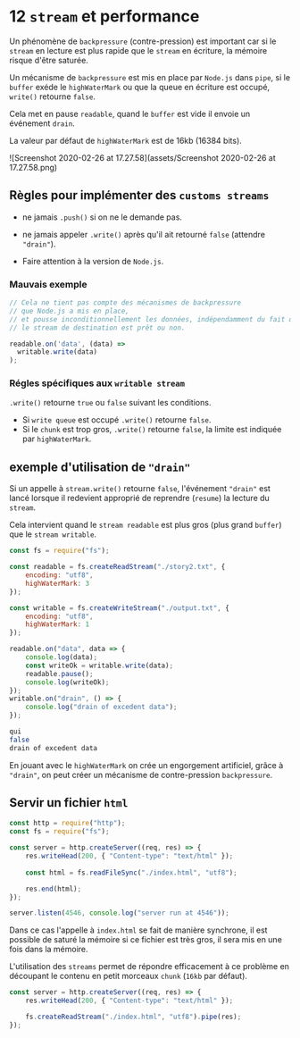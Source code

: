 # 12 `stream` et performance

Un phénomène de `backpressure` (contre-pression) est important car si le `stream` en lecture est plus rapide que le `stream` en écriture, la mémoire risque d'être saturée.

Un mécanisme de `backpressure` est mis en place par `Node.js` dans `pipe`, si le `buffer` exéde le `highWaterMark` ou que la queue en écriture est occupé, `write()` retourne `false`.

Cela met en pause `readable`, quand le `buffer` est vide il envoie un événement `drain`.

La valeur par défaut de `highWaterMark` est de 16kb (16384 bits).

![Screenshot 2020-02-26 at 17.27.58](assets/Screenshot 2020-02-26 at 17.27.58.png)

## Règles pour implémenter des `customs streams`

- ne jamais `.push()` si on ne le demande pas.
- ne jamais appeler `.write()` après qu'il ait retourné `false` (attendre `"drain"`).

- Faire attention à la version de `Node.js`.

### Mauvais exemple

```js
// Cela ne tient pas compte des mécanismes de backpressure 
// que Node.js a mis en place,
// et pousse inconditionnellement les données, indépendamment du fait que
// le stream de destination est prêt ou non.

readable.on('data', (data) =>
  writable.write(data)
);
```

### Régles spécifiques aux `writable stream`

`.write()` retourne `true` ou `false` suivant les conditions.

- Si `write queue` est occupé `.write()` retourne `false`.
- Si le `chunk` est trop gros, `.write()` retourne `false`, la limite est indiquée par `highWaterMark`.

## exemple d'utilisation de `"drain"`

Si un appelle à `stream.write()` retourne `false`, l'événement `"drain"` est lancé lorsque il redevient approprié de reprendre (`resume`) la lecture du `stream`.

Cela intervient quand le `stream readable` est plus gros (plus grand `buffer`) que le `stream writable`.

```js
const fs = require("fs");

const readable = fs.createReadStream("./story2.txt", {
    encoding: "utf8",
    highWaterMark: 3
});

const writable = fs.createWriteStream("./output.txt", {
    encoding: "utf8",
    highWaterMark: 1
});

readable.on("data", data => {
    console.log(data);
    const writeOk = writable.write(data);
    readable.pause();
    console.log(writeOk);
});
writable.on("drain", () => {
    console.log("drain of excedent data");
});
```

```bash
qui
false
drain of excedent data
```

En jouant avec le `highWaterMark` on crée un engorgement artificiel, grâce à `"drain"`, on peut créer un mécanisme de contre-pression `backpressure`.

## Servir un fichier `html`

```js
const http = require("http");
const fs = require("fs");

const server = http.createServer((req, res) => {
  	res.writeHead(200, { "Content-type": "text/html" });
  
    const html = fs.readFileSync("./index.html", "utf8");

    res.end(html);
});

server.listen(4546, console.log("server run at 4546"));
```

Dans ce cas l'appelle à `index.html` se fait de manière synchrone, il est possible de saturé la mémoire si ce fichier est très gros, il sera mis en une fois dans la mémoire.

L'utilisation des `streams` permet de répondre efficacement à ce problème en découpant le contenu en petit morceaux `chunk` (`16kb` par défaut).

```js
const server = http.createServer((req, res) => {
    res.writeHead(200, { "Content-type": "text/html" });

    fs.createReadStream("./index.html", "utf8").pipe(res);
});
```

